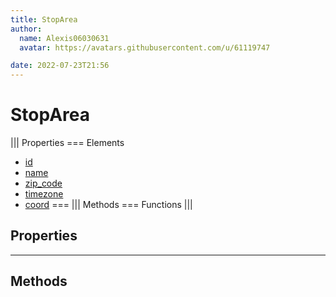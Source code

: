 ```yaml
---
title: StopArea
author:
  name: Alexis06030631
  avatar: https://avatars.githubusercontent.com/u/61119747

date: 2022-07-23T21:56
---
```


# StopArea

||| Properties
=== Elements
- [id](#id)
- [name](#name)
- [zip_code](#zip_code)
- [timezone](#timezone)
- [coord](#coord)
===
||| Methods
=== Functions
|||
## Properties
---
## Methods
